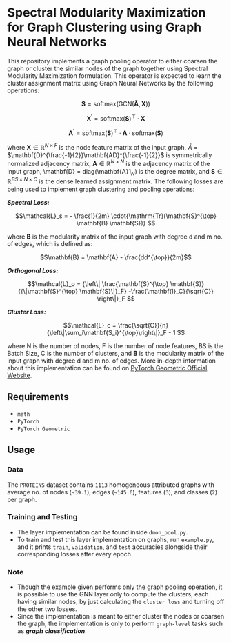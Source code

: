 # Spectral Modularity Maximization for Graph Clustering using Graph Neural Networks

This repository implements a graph pooling operator to either coarsen the graph or cluster the similar nodes of the graph together using Spectral Modularity Maximization formulation. This operator is expected to learn the cluster assignment matrix using Graph Neural Networks by the following operations:
```math
\mathbf{S} = \mathrm{softmax}(\mathrm{GCN}(\mathbf{\tilde{A}}, \mathbf{X}))
```
```math
\mathbf{X}^{\prime} = {\mathrm{softmax}(\mathbf{S})}^{\top} \cdot
	        \mathbf{X}
```
```math
\mathbf{A}^{\prime} = {\mathrm{softmax}(\mathbf{S})}^{\top} \cdot
	        \mathbf{A} \cdot \mathrm{softmax}(\mathbf{S})

```
where $\mathbf{X} \in \mathbb{R}^{N \times F}$ is the node feature matrix of the input graph, $\tilde{A}$ = $\mathbf{D}^{\frac{-1}{2}}\mathbf{AD}^{\frac{-1}{2}}$ is symmetrically normalized adjacency matrix, $\mathbf{A} \in \mathbb{R}^{N \times N}$ is the adjacency matrix of the input graph, \mathbf{D} = diag(\mathbf{A}$1_N$) is the degree matrix, and $\mathbf{S} \in \mathbb{R}^{BS \times N \times C}$ is the dense learned assignment matrix. The following losses are being used to implement graph clustering and pooling operations:

***Spectral Loss:***
```math
\mathcal{L}_s = - \frac{1}{2m}
	        \cdot{\mathrm{Tr}(\mathbf{S}^{\top} \mathbf{B} \mathbf{S})}

```
where $\mathbf{B}$ is the modularity matrix of the input graph with degree d and m no. of edges, which is defined as:
```math
\mathbf{B} = \mathbf{A} - \frac{dd^{\top}}{2m}
```
***Orthogonal Loss:***
```math
\mathcal{L}_o = {\left\| \frac{\mathbf{S}^{\top} \mathbf{S}}
	        {{\|\mathbf{S}^{\top} \mathbf{S}\|}_F} -\frac{\mathbf{I}_C}{\sqrt{C}}
	        \right\|}_F

```
***Cluster Loss:***
```math
\mathcal{L}_c = \frac{\sqrt{C}}{n}
	        {\left\|\sum_i\mathbf{S_i}^{\top}\right\|}_F - 1

```
where N is the number of nodes, F is the number of node features, BS is the Batch Size, C is the number of clusters, and $\mathbf{B}$ is the modularity matrix of the input graph with degree d and m no. of edges. More in-depth information about this implementation can be found on [PyTorch Geometric Official Website](https://pytorch-geometric.readthedocs.io/en/latest/generated/torch_geometric.nn.dense.DMoNPooling.html#torch_geometric.nn.dense.DMoNPooling).

## Requirements
-	`math`
-	`PyTorch`
-	`PyTorch Geometric`

## Usage

### Data
The `PROTEINS` dataset contains `1113` homogeneous attributed graphs with average no. of nodes (`~39.1`), edges (`~145.6`), features (`3`), and classes (`2`) per graph.
### Training and Testing
-	The layer implementation can be found inside `dmon_pool.py`.
-	To train and test this layer implementation on graphs, run `example.py`, and it prints `train`, `validation`, and `test` accuracies alongside their corresponding losses after every epoch.

### Note
-	Though the example given performs only the graph pooling operation, it is possible to use the GNN layer only to compute the clusters, each having similar nodes, by just calculating the `cluster loss` and turning off the other two losses.
-	Since the implementation is meant to either cluster the nodes or coarsen the graph, the implementation is only to perform `graph-level` tasks such as ***graph classification***.
